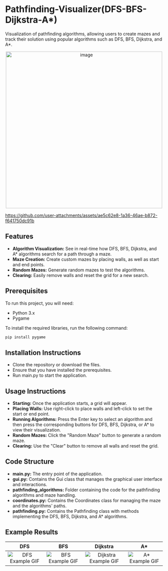 # Pathfinding-Visualizer(DFS-BFS-Dijkstra-A*)

Visualization of pathfinding algorithms, allowing users to create mazes and track their solution using popular algorithms such as DFS, BFS, Dijkstra, and A*.

<div align="center">
    <img src="https://github.com/user-attachments/assets/e777c7fb-d3ce-4861-a350-74cc0bfcc28d" alt="image" width = "500" height="500" >
</div>

https://github.com/user-attachments/assets/ae5c62e8-1a36-46ae-b872-f641750dc91b

## Features
- **Algorithm Visualization:** See in real-time how DFS, BFS, Dijkstra, and A* algorithms search for a path through a maze.
- **Maze Creation:** Create custom mazes by placing walls, as well as start and end points.
- **Random Mazes:** Generate random mazes to test the algorithms.
- **Clearing:** Easily remove walls and reset the grid for a new search.

## Prerequisites
To run this project, you will need:

- Python 3.x
- Pygame

To install the required libraries, run the following command:

```bash
pip install pygame
```

## Installation Instructions
- Clone the repository or download the files.
- Ensure that you have installed the prerequisites.
- Run main.py to start the application.

## Usage Instructions
- **Starting:** Once the application starts, a grid will appear.
- **Placing Walls:** Use right-click to place walls and left-click to set the start or end point.
- **Running Algorithms:** Press the Enter key to select an algorithm and then press the corresponding buttons for DFS, BFS, Dijkstra, or A* to view their visualization.
- **Random Mazes:** Click the "Random Maze" button to generate a random maze.
- **Clearing:** Use the "Clear" button to remove all walls and reset the grid.

## Code Structure
- **main.py:** The entry point of the application.
- **gui.py:** Contains the Gui class that manages the graphical user interface and interactions.
- **pathfinding_algorithms:** Folder containing the code for the pathfinding algorithms and maze handling.
- **coordinates.py:** Contains the Coordinates class for managing the maze and the algorithms' paths.
- **pathfinding.py:** Contains the Pathfinding class with methods implementing the DFS, BFS, Dijkstra, and A* algorithms.




## Example Results

| DFS | BFS | Dijkstra | A* |
|:---:|:---:|:--------:|:--:|
| ![DFS Example GIF](https://github.com/user-attachments/assets/ae5c62e8-1a36-46ae-b872-f641750dc91b) | ![BFS Example GIF](https://github.com/user-attachments/assets/b6bf6a32-db8e-4c0d-b2a3-865e4edca30a) | ![Dijkstra Example GIF](https://github.com/user-attachments/assets/c35ba312-ea29-474d-be7d-2e83f09ef858) | ![A* Example GIF](https://github.com/user-attachments/assets/9bb4a534-c2b2-4576-9bd4-21d138f71638) |






